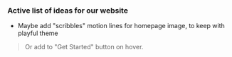 ### Active list of ideas for our website
- Maybe add "scribbles" motion lines for homepage image, to keep with playful theme
> Or add to "Get Started" button on hover. 
